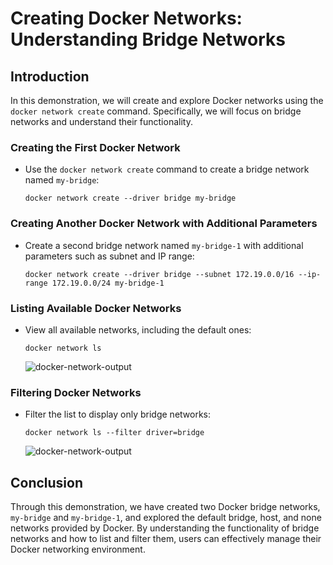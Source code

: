 # Creating Docker Networks: Understanding Bridge Networks

## Introduction
In this demonstration, we will create and explore Docker networks using the `docker network create` command. Specifically, we will focus on bridge networks and understand their functionality.

### Creating the First Docker Network
   - Use the `docker network create` command to create a bridge network named `my-bridge`:

     ```
     docker network create --driver bridge my-bridge
     ```

### Creating Another Docker Network with Additional Parameters
   - Create a second bridge network named `my-bridge-1` with additional parameters such as subnet and IP range:

     ```
     docker network create --driver bridge --subnet 172.19.0.0/16 --ip-range 172.19.0.0/24 my-bridge-1
     ```

### Listing Available Docker Networks
   - View all available networks, including the default ones:

     ```
     docker network ls
     ```

     ![docker-network-output](./images/out-1.png)

### Filtering Docker Networks

   - Filter the list to display only bridge networks:
   
     ```
     docker network ls --filter driver=bridge
     ```
     
     ![docker-network-output](./images/out-2.png)
    
## Conclusion
Through this demonstration, we have created two Docker bridge networks, `my-bridge` and `my-bridge-1`, and explored the default bridge, host, and none networks provided by Docker. By understanding the functionality of bridge networks and how to list and filter them, users can effectively manage their Docker networking environment.